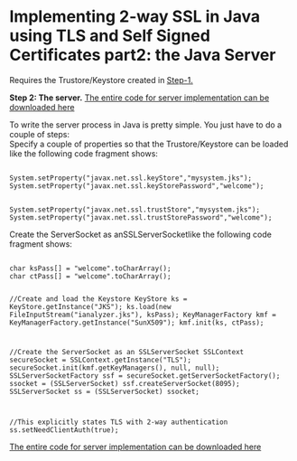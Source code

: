 # Implementing 2-way SSL in Java using TLS and Self Signed Certificates part2: the Java Server

Requires the Trustore/Keystore created in [Step-1.](part-1-keystore-trustore.md)


**Step 2: The server.** 
[The entire code for server implementation can be downloaded here](src/com/illumineit/tls/TwoWaySslServer.java)


To write the server process in Java is pretty simple. You just have to do a couple of steps:\
Specify a couple of properties so that the Trustore/Keystore can be loaded like the following code fragment shows: 

<code>
System.setProperty("javax.net.ssl.keyStore","mysystem.jks");
System.setProperty("javax.net.ssl.keyStorePassword","welcome");

System.setProperty("javax.net.ssl.trustStore","mysystem.jks");
System.setProperty("javax.net.ssl.trustStorePassword","welcome");
</code>

Create the ServerSocket as anSSLServerSocketlike the following code fragment shows:
 
<code> 
char ksPass[] = "welcome".toCharArray();
char ctPass[] = "welcome".toCharArray();

//Create and load the Keystore
KeyStore ks = KeyStore.getInstance("JKS");
ks.load(new FileInputStream("ianalyzer.jks"), ksPass);
KeyManagerFactory kmf = KeyManagerFactory.getInstance("SunX509");
kmf.init(ks, ctPass);

//Create the ServerSocket as an SSLServerSocket
SSLContext secureSocket = SSLContext.getInstance("TLS");
secureSocket.init(kmf.getKeyManagers(), null, null);
SSLServerSocketFactory ssf = secureSocket.getServerSocketFactory();
ssocket = (SSLServerSocket) ssf.createServerSocket(8095);
SSLServerSocket ss = (SSLServerSocket) ssocket;

//This explicitly states TLS with 2-way authentication
ss.setNeedClientAuth(true); 
</code>


[The entire code for server implementation can be downloaded here](src/com/illumineit/tls/TwoWaySslServer.java)